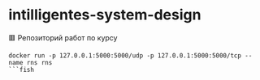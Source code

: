 # intilligentes-system-design
🟥 Репозиторий работ по курсу

```
docker run -p 127.0.0.1:5000:5000/udp -p 127.0.0.1:5000:5000/tcp --name rns rns
```fish